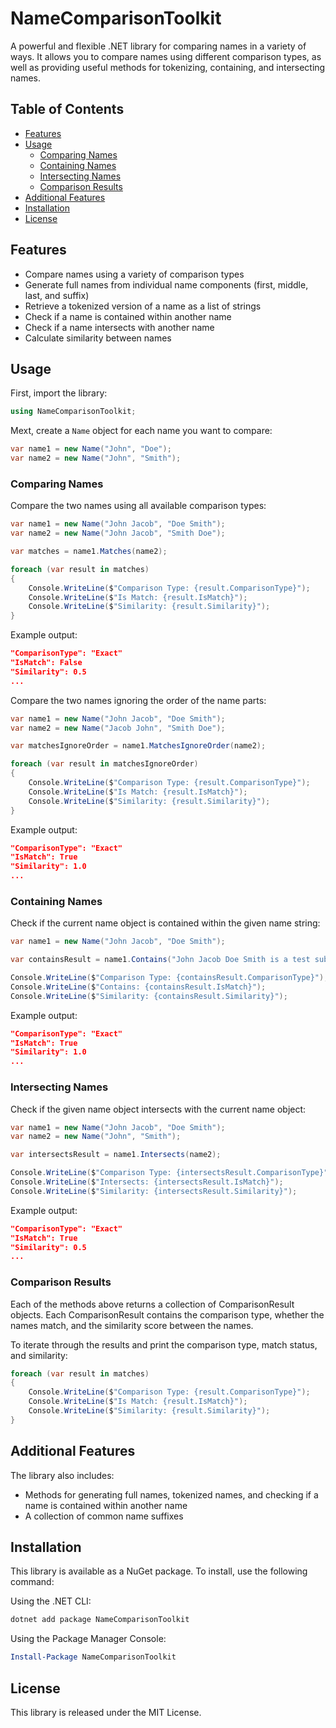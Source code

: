 # NameComparisonToolkit

A powerful and flexible .NET library for comparing names in a variety of ways. It allows you to compare names using different comparison types, as well as providing useful methods for tokenizing, containing, and intersecting names.

## Table of Contents

- [Features](#features)
- [Usage](#usage)
  - [Comparing Names](#comparing-names)
  - [Containing Names](#containing-names)
  - [Intersecting Names](#intersecting-names)
  - [Comparison Results](#comparison-results)
- [Additional Features](#additional-features)
- [Installation](#installation)
- [License](#license)

## Features

- Compare names using a variety of comparison types
- Generate full names from individual name components (first, middle, last, and suffix)
- Retrieve a tokenized version of a name as a list of strings
- Check if a name is contained within another name
- Check if a name intersects with another name
- Calculate similarity between names

## Usage

First, import the library:
```csharp
using NameComparisonToolkit;
```

Mext, create a `Name` object for each name you want to compare:

```csharp
var name1 = new Name("John", "Doe");
var name2 = new Name("John", "Smith");
```

### Comparing Names

Compare the two names using all available comparison types:

```csharp
var name1 = new Name("John Jacob", "Doe Smith");
var name2 = new Name("John Jacob", "Smith Doe");

var matches = name1.Matches(name2);

foreach (var result in matches)
{
    Console.WriteLine($"Comparison Type: {result.ComparisonType}");
    Console.WriteLine($"Is Match: {result.IsMatch}");
    Console.WriteLine($"Similarity: {result.Similarity}");
}
```

Example output:

```json
"ComparisonType": "Exact"
"IsMatch": False
"Similarity": 0.5
...
```

Compare the two names ignoring the order of the name parts:
```csharp
var name1 = new Name("John Jacob", "Doe Smith");
var name2 = new Name("Jacob John", "Smith Doe");

var matchesIgnoreOrder = name1.MatchesIgnoreOrder(name2);

foreach (var result in matchesIgnoreOrder)
{
    Console.WriteLine($"Comparison Type: {result.ComparisonType}");
    Console.WriteLine($"Is Match: {result.IsMatch}");
    Console.WriteLine($"Similarity: {result.Similarity}");
}
```

Example output:

```json
"ComparisonType": "Exact"
"IsMatch": True
"Similarity": 1.0
...
```

### Containing Names
Check if the current name object is contained within the given name string:

```csharp
var name1 = new Name("John Jacob", "Doe Smith");

var containsResult = name1.Contains("John Jacob Doe Smith is a test subject");

Console.WriteLine($"Comparison Type: {containsResult.ComparisonType}");
Console.WriteLine($"Contains: {containsResult.IsMatch}");
Console.WriteLine($"Similarity: {containsResult.Similarity}");
```

Example output:

```json
"ComparisonType": "Exact"
"IsMatch": True
"Similarity": 1.0
...
```

### Intersecting Names
Check if the given name object intersects with the current name object:

```csharp
var name1 = new Name("John Jacob", "Doe Smith");
var name2 = new Name("John", "Smith");

var intersectsResult = name1.Intersects(name2);

Console.WriteLine($"Comparison Type: {intersectsResult.ComparisonType}");
Console.WriteLine($"Intersects: {intersectsResult.IsMatch}");
Console.WriteLine($"Similarity: {intersectsResult.Similarity}");
```

Example output:

```json
"ComparisonType": "Exact"
"IsMatch": True
"Similarity": 0.5
...
```

### Comparison Results
Each of the methods above returns a collection of ComparisonResult objects. Each ComparisonResult contains the comparison type, whether the names match, and the similarity score between the names.

To iterate through the results and print the comparison type, match status, and similarity:

```csharp
foreach (var result in matches)
{
    Console.WriteLine($"Comparison Type: {result.ComparisonType}");
    Console.WriteLine($"Is Match: {result.IsMatch}");
    Console.WriteLine($"Similarity: {result.Similarity}");
}
```

## Additional Features
The library also includes:

- Methods for generating full names, tokenized names, and checking if a name is contained within another name
- A collection of common name suffixes

## Installation
This library is available as a NuGet package. To install, use the following command:

Using the .NET CLI:
```csharp
dotnet add package NameComparisonToolkit
```

Using the Package Manager Console:
```powershell
Install-Package NameComparisonToolkit
```

## License
This library is released under the MIT License.
